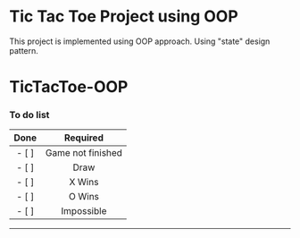 # Tic Tac Toe Project using OOP
This project is implemented using OOP approach.
Using "state" design pattern.
# TicTacToe-OOP

### To do list
| **Done** |   **Required**    |
|:--------:|:-----------------:|
|  - [ ]   | Game not finished |
|  - [ ]   |       Draw        |
|  - [ ]   |      X Wins       |
|  - [ ]   |      O Wins       |
|  - [ ]   |    Impossible     |

  ------------
